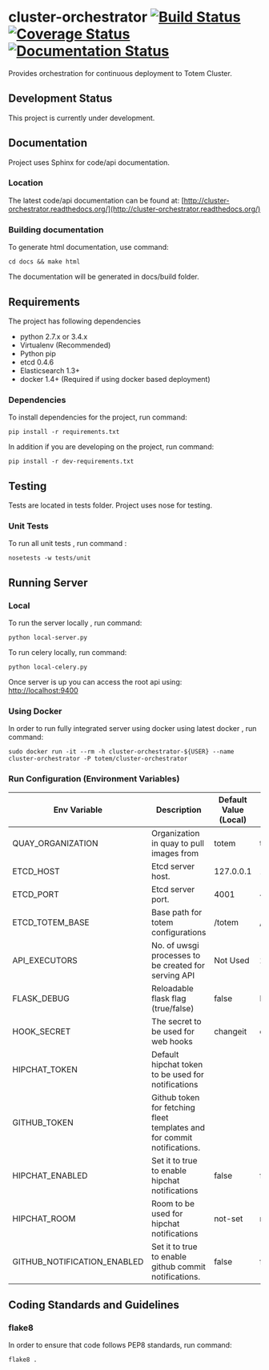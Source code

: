 # cluster-orchestrator [![Build Status](https://travis-ci.org/totem/cluster-orchestrator.svg)](https://travis-ci.org/totem/cluster-orchestrator) [![Coverage Status](https://img.shields.io/coveralls/totem/cluster-orchestrator.svg)](https://coveralls.io/r/totem/cluster-orchestrator) [![Documentation Status](https://readthedocs.org/projects/cluster-orchestrator/badge/?version=latest)](https://readthedocs.org/projects/cluster-orchestrator/?badge=latest)

Provides orchestration for continuous deployment to Totem Cluster. 

## Development Status
This project is currently under development.

## Documentation
Project uses Sphinx for code/api documentation.

### Location
The latest code/api documentation can be found at:
[http://cluster-orchestrator.readthedocs.org/](http://cluster-orchestrator.readthedocs.org/)

### Building documentation
To generate html documentation, use command: 

```
cd docs && make html
```

The documentation will be generated in docs/build folder.

## Requirements

The project has following dependencies  
- python 2.7.x or 3.4.x 
- Virtualenv (Recommended)
- Python pip
- etcd 0.4.6
- Elasticsearch 1.3+
- docker 1.4+ (Required if using docker based deployment)

### Dependencies

To install dependencies for the project, run command:  

```
pip install -r requirements.txt
```

In addition if you are developing on the project, run command: 

```
pip install -r dev-requirements.txt
```

## Testing

Tests are located in tests folder. Project uses nose for testing.

### Unit Tests

To run all unit tests , run command :

```
nosetests -w tests/unit
```

## Running Server

### Local
To run the server locally , run command:

```
python local-server.py
```

To run celery locally, run command:

```
python local-celery.py
```

Once server is up you can access the root api using:  
[http://localhost:9400](http://localhost:9400)

### Using Docker

In order to run fully integrated server using docker using latest docker , run
command: 

```
sudo docker run -it --rm -h cluster-orchestrator-${USER} --name cluster-orchestrator -P totem/cluster-orchestrator
```

### Run Configuration (Environment Variables)  
| Env Variable | Description |  Default Value (Local) | Default Value (Docker)|
| ------------ | ----------- | ---------------------- | --------------------- |
| QUAY_ORGANIZATION | Organization in quay to pull images from | totem | totem|
| ETCD_HOST | Etcd server host. | 127.0.0.1 | 172.17.42.1 |
| ETCD_PORT | Etcd server port. | 4001 | 4001 |
| ETCD_TOTEM_BASE | Base path for totem configurations | /totem | /totem |
| API_EXECUTORS | No. of uwsgi processes to be created for serving API | Not Used | 2 |
| FLASK_DEBUG | Reloadable flask flag (true/false) | false | Not Used |
| HOOK_SECRET | The secret to be used for web hooks | changeit | changeit |
| HIPCHAT_TOKEN | Default hipchat token to be used for notifications | | |
| GITHUB_TOKEN | Github token for fetching fleet templates and for commit notifications.| | |
| HIPCHAT_ENABLED | Set it to true to enable hipchat notifications | false | false |
| HIPCHAT_ROOM | Room to be used for hipchat notifications | not-set | not-set |
| GITHUB_NOTIFICATION_ENABLED | Set it to true to enable github commit notifications. | false | false |

 

## Coding Standards and Guidelines

### flake8
In order to ensure that code follows PEP8 standards, run command: 

```
flake8 .
```
